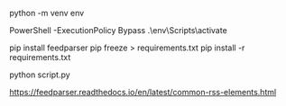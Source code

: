 python -m venv env

PowerShell -ExecutionPolicy Bypass
.\env\Scripts\activate

pip install feedparser
pip freeze > requirements.txt
pip install -r requirements.txt

python script.py

https://feedparser.readthedocs.io/en/latest/common-rss-elements.html